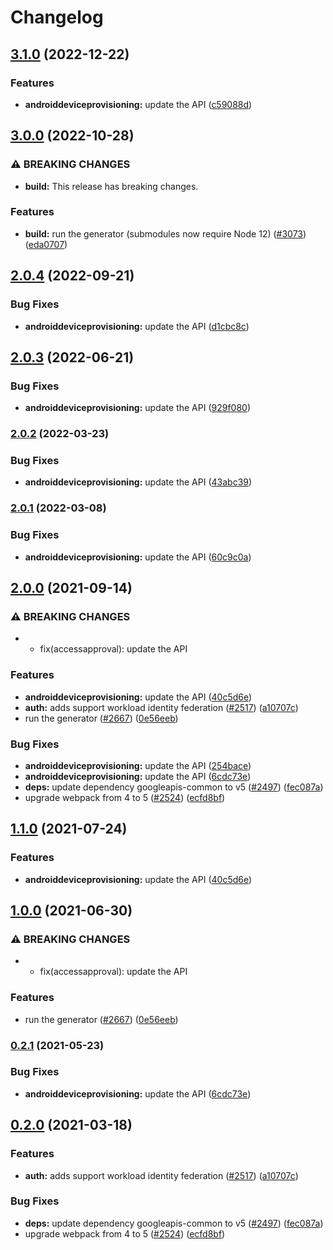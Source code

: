 # Changelog

## [3.1.0](https://github.com/googleapis/google-api-nodejs-client/compare/androiddeviceprovisioning-v3.0.0...androiddeviceprovisioning-v3.1.0) (2022-12-22)


### Features

* **androiddeviceprovisioning:** update the API ([c59088d](https://github.com/googleapis/google-api-nodejs-client/commit/c59088db2d807b2fe35f23d5c5e33b87af6d484d))

## [3.0.0](https://github.com/googleapis/google-api-nodejs-client/compare/androiddeviceprovisioning-v2.0.4...androiddeviceprovisioning-v3.0.0) (2022-10-28)


### ⚠ BREAKING CHANGES

* **build:** This release has breaking changes.

### Features

* **build:** run the generator (submodules now require Node 12) ([#3073](https://github.com/googleapis/google-api-nodejs-client/issues/3073)) ([eda0707](https://github.com/googleapis/google-api-nodejs-client/commit/eda07079dadab46a80b6f9ede618f4f43030169e))

## [2.0.4](https://github.com/googleapis/google-api-nodejs-client/compare/androiddeviceprovisioning-v2.0.3...androiddeviceprovisioning-v2.0.4) (2022-09-21)


### Bug Fixes

* **androiddeviceprovisioning:** update the API ([d1cbc8c](https://github.com/googleapis/google-api-nodejs-client/commit/d1cbc8c64b2d54b78f894da55cd5fa16bd23916c))

## [2.0.3](https://github.com/googleapis/google-api-nodejs-client/compare/androiddeviceprovisioning-v2.0.2...androiddeviceprovisioning-v2.0.3) (2022-06-21)


### Bug Fixes

* **androiddeviceprovisioning:** update the API ([929f080](https://github.com/googleapis/google-api-nodejs-client/commit/929f080e272d8404ee0c7500f3e70db29f00ae53))

### [2.0.2](https://github.com/googleapis/google-api-nodejs-client/compare/androiddeviceprovisioning-v2.0.1...androiddeviceprovisioning-v2.0.2) (2022-03-23)


### Bug Fixes

* **androiddeviceprovisioning:** update the API ([43abc39](https://github.com/googleapis/google-api-nodejs-client/commit/43abc3936eaa9b6fe9f58de49ec013960fa31a8a))

### [2.0.1](https://github.com/googleapis/google-api-nodejs-client/compare/androiddeviceprovisioning-v2.0.0...androiddeviceprovisioning-v2.0.1) (2022-03-08)


### Bug Fixes

* **androiddeviceprovisioning:** update the API ([60c9c0a](https://github.com/googleapis/google-api-nodejs-client/commit/60c9c0a18534a463ecd8937a8edea9fe61cc9f71))

## [2.0.0](https://www.github.com/googleapis/google-api-nodejs-client/compare/androiddeviceprovisioning-v1.1.0...androiddeviceprovisioning-v2.0.0) (2021-09-14)


### ⚠ BREAKING CHANGES

* * fix(accessapproval): update the API

### Features

* **androiddeviceprovisioning:** update the API ([40c5d6e](https://www.github.com/googleapis/google-api-nodejs-client/commit/40c5d6eb2c4d54f20a4abd9cbe665f1279571c76))
* **auth:** adds support workload identity federation ([#2517](https://www.github.com/googleapis/google-api-nodejs-client/issues/2517)) ([a10707c](https://www.github.com/googleapis/google-api-nodejs-client/commit/a10707c477759e7c9ef6360a2fe800856fb600c1))
* run the generator ([#2667](https://www.github.com/googleapis/google-api-nodejs-client/issues/2667)) ([0e56eeb](https://www.github.com/googleapis/google-api-nodejs-client/commit/0e56eebe1358284e6dfbedba92e10769ce1bb4d7))


### Bug Fixes

* **androiddeviceprovisioning:** update the API ([254bace](https://www.github.com/googleapis/google-api-nodejs-client/commit/254bacec192500f62a1fcaea564d8840ec66091e))
* **androiddeviceprovisioning:** update the API ([6cdc73e](https://www.github.com/googleapis/google-api-nodejs-client/commit/6cdc73eb646edff6b9716169398e6b8cc67e41b3))
* **deps:** update dependency googleapis-common to v5 ([#2497](https://www.github.com/googleapis/google-api-nodejs-client/issues/2497)) ([fec087a](https://www.github.com/googleapis/google-api-nodejs-client/commit/fec087abcf3d994dd41c3ffa0a0c12b1f9f09dae))
* upgrade webpack from 4 to 5  ([#2524](https://www.github.com/googleapis/google-api-nodejs-client/issues/2524)) ([ecfd8bf](https://www.github.com/googleapis/google-api-nodejs-client/commit/ecfd8bfcd06e1beabff7ec9a8c4000222379eb8d))

## [1.1.0](https://www.github.com/googleapis/google-api-nodejs-client/compare/androiddeviceprovisioning-v1.0.0...androiddeviceprovisioning-v1.1.0) (2021-07-24)


### Features

* **androiddeviceprovisioning:** update the API ([40c5d6e](https://www.github.com/googleapis/google-api-nodejs-client/commit/40c5d6eb2c4d54f20a4abd9cbe665f1279571c76))

## [1.0.0](https://www.github.com/googleapis/google-api-nodejs-client/compare/androiddeviceprovisioning-v0.2.1...androiddeviceprovisioning-v1.0.0) (2021-06-30)


### ⚠ BREAKING CHANGES

* * fix(accessapproval): update the API

### Features

* run the generator ([#2667](https://www.github.com/googleapis/google-api-nodejs-client/issues/2667)) ([0e56eeb](https://www.github.com/googleapis/google-api-nodejs-client/commit/0e56eebe1358284e6dfbedba92e10769ce1bb4d7))

### [0.2.1](https://www.github.com/googleapis/google-api-nodejs-client/compare/androiddeviceprovisioning-v0.2.0...androiddeviceprovisioning-v0.2.1) (2021-05-23)


### Bug Fixes

* **androiddeviceprovisioning:** update the API ([6cdc73e](https://www.github.com/googleapis/google-api-nodejs-client/commit/6cdc73eb646edff6b9716169398e6b8cc67e41b3))

## [0.2.0](https://www.github.com/googleapis/google-api-nodejs-client/compare/androiddeviceprovisioning-v0.1.0...androiddeviceprovisioning-v0.2.0) (2021-03-18)


### Features

* **auth:** adds support workload identity federation ([#2517](https://www.github.com/googleapis/google-api-nodejs-client/issues/2517)) ([a10707c](https://www.github.com/googleapis/google-api-nodejs-client/commit/a10707c477759e7c9ef6360a2fe800856fb600c1))


### Bug Fixes

* **deps:** update dependency googleapis-common to v5 ([#2497](https://www.github.com/googleapis/google-api-nodejs-client/issues/2497)) ([fec087a](https://www.github.com/googleapis/google-api-nodejs-client/commit/fec087abcf3d994dd41c3ffa0a0c12b1f9f09dae))
* upgrade webpack from 4 to 5  ([#2524](https://www.github.com/googleapis/google-api-nodejs-client/issues/2524)) ([ecfd8bf](https://www.github.com/googleapis/google-api-nodejs-client/commit/ecfd8bfcd06e1beabff7ec9a8c4000222379eb8d))
